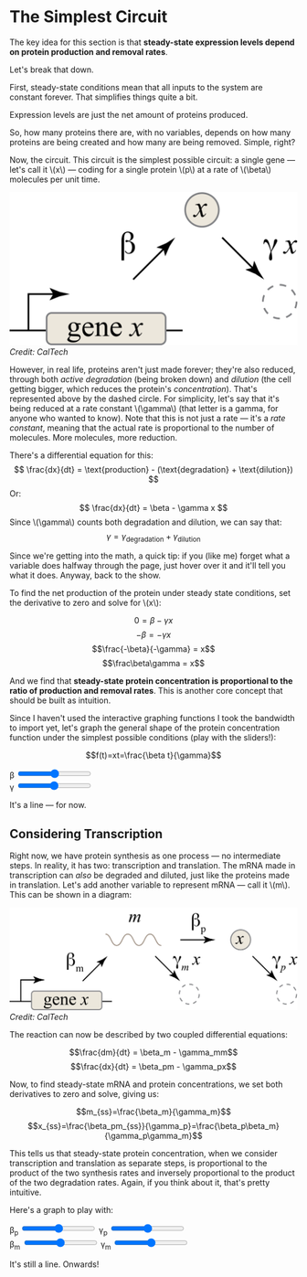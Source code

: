 <extends template="layouts/base.html" title="The Simplest Circuit"></extends>

<nav-links back="/concepts.html" next="/repressors.html"></nav-links>

# The Simplest Circuit

The key idea for this section is that **steady-state expression levels depend on protein production and removal rates**.

Let's break that down.

First, steady-state conditions mean that all inputs to the system are constant forever. That simplifies things quite a bit.

Expression levels are just the net amount of proteins produced.

So, how many proteins there are, with no variables, depends on how many proteins are being created and how many are being removed. Simple, right?

Now, the circuit. This circuit is the simplest possible circuit: a single gene &mdash; let's call it \\(x\\) &mdash; coding for a single protein \\(p\\) at a rate of \\(\beta\\) molecules per unit time.

![A diagram of the simplest possible circuit, with one gene coding for one protein.](/assets/simplest-circuit-dg1.png)
<i class="cite">Credit: CalTech</i>

However, in real life, proteins aren't just made forever; they're also reduced, through both _active degradation_ (being broken down) and _dilution_ (the cell getting bigger, which reduces the protein's _concentration_). That's represented above by the dashed circle. For simplicity, let's say that it's being reduced at a rate constant \\(\gamma\\) (that letter is a gamma, for anyone who wanted to know). Note that this is not just a rate &mdash; it's a _rate constant_, meaning that the actual rate is proportional to the number of molecules. More molecules, more reduction.

There's a differential equation for this:
$$ \frac{dx}{dt} = \text{production} - (\text{degradation} + \text{dilution}) $$
Or:
$$ \frac{dx}{dt} = \beta - \gamma x $$
Since \\(\gamma\\) counts both degradation and dilution, we can say that:
$$ \gamma = \gamma_\text{degradation} + \gamma_\text{dilution} $$

Since we're getting into the math, a quick tip: if you (like me) forget what a variable does halfway through the page, just hover over it and it'll tell you what it does. Anyway, back to the show.

To find the net production of the protein under steady state conditions, set the derivative to zero and solve for \\(x\\):

$$0 = \beta - \gamma x$$
$$-\beta = -\gamma x$$
$$\frac{-\beta}{-\gamma} = x$$
$$\frac\beta\gamma = x$$

And we find that **steady-state protein concentration is proportional to the ratio of production and removal rates**. This is another core concept that should be built as intuition.

Since I haven't used the interactive graphing functions I took the bandwidth to import yet, let's graph the general shape of the protein concentration function under the simplest possible conditions (play with the sliders!):

$$f(t)=xt=\frac{\beta t}{\gamma}$$

<div class="graph">
    <div id="concentration-graph"></div>
    <div>
        <label for="beta">β</label>
        <input type="range" id="beta">
    </div>
    <div>
        <label for="gamma">γ</label>
        <input type="range" id="gamma">
    </div>
</div>

It's a line &mdash; for now.

## Considering Transcription

Right now, we have protein synthesis as one process &mdash; no intermediate steps. In reality, it has two: transcription and translation. The mRNA made in transcription can _also_ be degraded and diluted, just like the proteins made in translation. Let's add another variable to represent mRNA &mdash; call it \\(m\\). This can be shown in a diagram:

![The simplest circuit, now considering both transcription and translation, with mRNA (m) being produced and reduced.](/assets/simplest-circuit-dg2.png)
<i class="cite">Credit: CalTech</i>

The reaction can now be described by two coupled differential equations:

$$\frac{dm}{dt} = \beta_m - \gamma_mm$$
$$\frac{dx}{dt} = \beta_pm - \gamma_px$$

Now, to find steady-state mRNA and protein concentrations, we set both derivatives to zero and solve, giving us:

$$m_{ss}=\frac{\beta_m}{\gamma_m}$$
$$x_{ss}=\frac{\beta_pm_{ss}}{\gamma_p}=\frac{\beta_p\beta_m}{\gamma_p\gamma_m}$$

This tells us that steady-state protein concentration, when we consider transcription and translation as separate steps, is proportional to the product of the two synthesis rates and inversely proportional to the product of the two degradation rates. Again, if you think about it, that's pretty intuitive.

Here's a graph to play with:

<div class="graph">
    <div id="concentration-graph-2step"></div>
    <div>
        <label for="betap">β<sub>p</sub></label>
        <input type="range" id="betap">
        <label for="gammap">γ<sub>p</sub></label>
        <input type="range" id="gammap">
    </div>
    <div>
        <label for="betam">β<sub>m</sub></label>
        <input type="range" id="betam">
        <label for="gammam">γ<sub>m</sub></label>
        <input type="range" id="gammam">
    </div>
</div>

It's still a line. Onwards!

<nav-links back="/concepts.html" next="/repressors.html"></nav-links>

<script>
    plot('#concentration-graph', (beta, gamma) => [`(${beta}x)/${gamma}`], ['#beta', '#gamma'])
    plot('#concentration-graph-2step', (betap, gammap, betam, gammam) => [`((${betap})(${betam})x)/((${gammap})(${gammam}))`], ['#betap', '#gammap', '#betam', '#gammam'])
    defineVars([
        ['γ', 'The rate constant for reduction of concentration.'],
        ['β', 'The rate of production, in molecules per unit time.'],
        ['x', 'The gene in question.'],
        ['m', 'The mRNA in question.'],
        ['p', 'The protein in question.'],
        ['ss', 'steady-state']
    ])
</script>